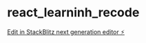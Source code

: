 # react_learninh_recode

[Edit in StackBlitz next generation editor ⚡️](https://stackblitz.com/~/github.com/sishihara0706/react_learninh_recode)